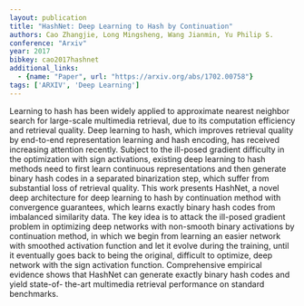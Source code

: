 ```yaml
---
layout: publication
title: "HashNet: Deep Learning to Hash by Continuation"
authors: Cao Zhangjie, Long Mingsheng, Wang Jianmin, Yu Philip S.
conference: "Arxiv"
year: 2017
bibkey: cao2017hashnet
additional_links:
  - {name: "Paper", url: "https://arxiv.org/abs/1702.00758"}
tags: ['ARXIV', 'Deep Learning']
---
```

Learning to hash has been widely applied to approximate nearest neighbor search
for large-scale multimedia retrieval, due to its computation efficiency and
retrieval quality. Deep learning to hash, which improves retrieval quality by
end-to-end representation learning and hash encoding, has received increasing
attention recently. Subject to the ill-posed gradient difficulty in the
optimization with sign activations, existing deep learning to hash methods need
to first learn continuous representations and then generate binary hash codes in
a separated binarization step, which suffer from substantial loss of retrieval
quality. This work presents HashNet, a novel deep architecture for deep learning
to hash by continuation method with convergence guarantees, which learns exactly
binary hash codes from imbalanced similarity data. The key idea is to attack the
ill-posed gradient problem in optimizing deep networks with non-smooth binary
activations by continuation method, in which we begin from learning an easier
network with smoothed activation function and let it evolve during the training,
until it eventually goes back to being the original, difficult to optimize, deep
network with the sign activation function. Comprehensive empirical evidence
shows that HashNet can generate exactly binary hash codes and yield state-of-
the-art multimedia retrieval performance on standard benchmarks.
